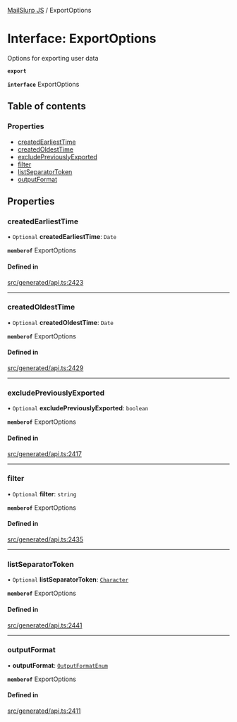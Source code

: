 [MailSlurp JS](../README.md) / ExportOptions

# Interface: ExportOptions

Options for exporting user data

**`export`**

**`interface`** ExportOptions

## Table of contents

### Properties

- [createdEarliestTime](ExportOptions.md#createdearliesttime)
- [createdOldestTime](ExportOptions.md#createdoldesttime)
- [excludePreviouslyExported](ExportOptions.md#excludepreviouslyexported)
- [filter](ExportOptions.md#filter)
- [listSeparatorToken](ExportOptions.md#listseparatortoken)
- [outputFormat](ExportOptions.md#outputformat)

## Properties

### createdEarliestTime

• `Optional` **createdEarliestTime**: `Date`

**`memberof`** ExportOptions

#### Defined in

[src/generated/api.ts:2423](https://github.com/mailslurp/mailslurp-client/blob/f0f645f/src/generated/api.ts#L2423)

___

### createdOldestTime

• `Optional` **createdOldestTime**: `Date`

**`memberof`** ExportOptions

#### Defined in

[src/generated/api.ts:2429](https://github.com/mailslurp/mailslurp-client/blob/f0f645f/src/generated/api.ts#L2429)

___

### excludePreviouslyExported

• `Optional` **excludePreviouslyExported**: `boolean`

**`memberof`** ExportOptions

#### Defined in

[src/generated/api.ts:2417](https://github.com/mailslurp/mailslurp-client/blob/f0f645f/src/generated/api.ts#L2417)

___

### filter

• `Optional` **filter**: `string`

**`memberof`** ExportOptions

#### Defined in

[src/generated/api.ts:2435](https://github.com/mailslurp/mailslurp-client/blob/f0f645f/src/generated/api.ts#L2435)

___

### listSeparatorToken

• `Optional` **listSeparatorToken**: [`Character`](Character.md)

**`memberof`** ExportOptions

#### Defined in

[src/generated/api.ts:2441](https://github.com/mailslurp/mailslurp-client/blob/f0f645f/src/generated/api.ts#L2441)

___

### outputFormat

• **outputFormat**: [`OutputFormatEnum`](../enums/ExportOptions.OutputFormatEnum.md)

**`memberof`** ExportOptions

#### Defined in

[src/generated/api.ts:2411](https://github.com/mailslurp/mailslurp-client/blob/f0f645f/src/generated/api.ts#L2411)
